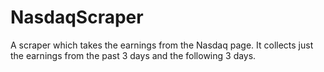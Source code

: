 # NasdaqScraper

A scraper which takes the earnings from the Nasdaq page. It collects just the earnings from the past 3 days and the following 3 days.
